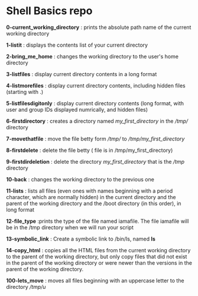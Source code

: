 # Shell Basics repo

**0-current_working_directory** : prints the absolute path name of the current working directory

**1-listit** : displays the contents list of your current directory

**2-bring_me_home** : changes the working directory to the user's home directory

**3-listfiles** : display current directory contents in a long format

**4-listmorefiles** : display current directory contents, including hidden files (starting with .)


**5-listfilesdigitonly** : display current directory contents (long format, with user and group IDs displayed numrically, and hidden files)


**6-firstdirectory** : creates a directory named  *my_first_directory* in the */tmp/* directory

**7-movethatfile** : move the file betty form */tmp/*  to  */tmp/my_first_directory*

**8-firstdelete** : delete the file betty ( file is in /tmp/my_first_directory)

**9-firstdirdeletion** : delete the directory *my_first_directory* that is the  */tmp* directory

**10-back** : changes the working directory to the previous one

**11-lists** : lists all files (even ones with names beginning with a period character, which are normally hidden) in the current directory and the parent of the working directory and the /boot directory (in this order), in long format

**12-file_type** :prints the type of the file named iamafile. The file iamafile will be in the /tmp directory when we will run your script

**13-symbolic_link** : Create a symbolic link to /bin/ls, named __ls__

**14-copy_html** : copies all the HTML files from the current working directory to the parent of the working directory, but only copy files that did not exist in the parent of the working directory or were newer than the versions in the parent of the working directory.

**100-lets_move** : moves all files beginning with an uppercase letter to the directory _/tmp/u_
